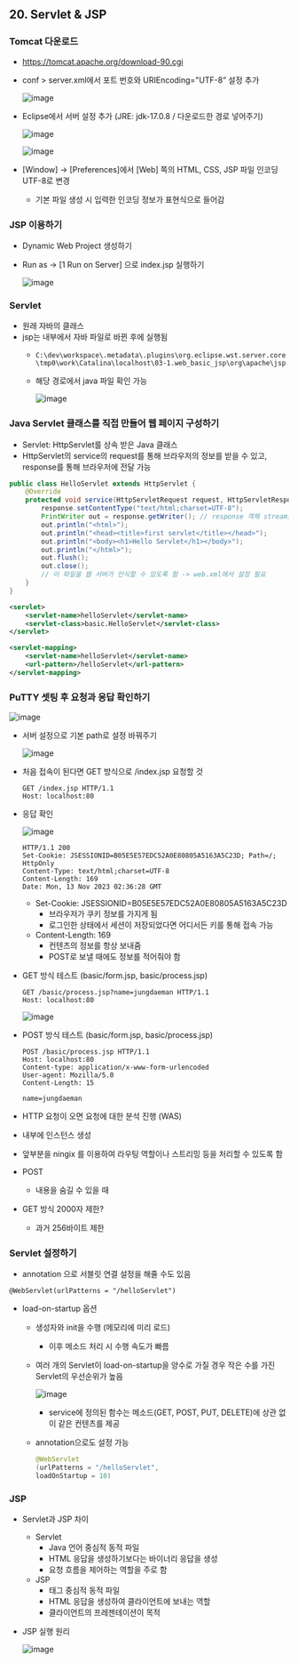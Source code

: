## 20. Servlet & JSP

### Tomcat 다운로드

- https://tomcat.apache.org/download-90.cgi
- conf > server.xml에서 포트 번호와 URIEncoding="UTF-8” 설정 추가

    ![image](https://github.com/sangeun99/hyundai-it-e-java-fullstack/assets/63828057/b728cbe5-8345-4b5d-9730-c8cbe4745f34)

- Eclipse에서 서버 설정 추가 (JRE: jdk-17.0.8 / 다운로드한 경로 넣어주기)
    
    ![image](https://github.com/sangeun99/hyundai-it-e-java-fullstack/assets/63828057/8d970532-9a33-4fea-8d52-4d038f1bff99)
    
    ![image](https://github.com/sangeun99/hyundai-it-e-java-fullstack/assets/63828057/362e5d74-8078-4f71-9844-c121d411e963)
    
- [Window] → [Preferences]에서 [Web] 쪽의 HTML, CSS, JSP 파일 인코딩 UTF-8로 변경
    - 기본 파일 생성 시 입력한 인코딩 정보가 표현식으로 들어감

### JSP 이용하기

- Dynamic Web Project 생성하기
- Run as → [1 Run on Server] 으로 index.jsp 실행하기
    
    ![image](https://github.com/sangeun99/hyundai-it-e-java-fullstack/assets/63828057/31c8a91f-4e2f-417b-aeb8-8eed8932da27)
    

### Servlet

- 원래 자바의 클래스
- jsp는 내부에서 자바 파일로 바뀐 후에 실행됨
    - `C:\dev\workspace\.metadata\.plugins\org.eclipse.wst.server.core\tmp0\work\Catalina\localhost\03-1.web_basic_jsp\org\apache\jsp`
    - 해당 경로에서 java 파일 확인 가능
        
        ![image](https://github.com/sangeun99/hyundai-it-e-java-fullstack/assets/63828057/22f07e69-1429-44f2-9033-c1e4a3edec59)

### Java Servlet 클래스를 직접 만들어 웹 페이지 구성하기

- Servlet: HttpServlet를 상속 받은 Java 클래스
- HttpServlet의 service의 request를 통해 브라우저의 정보를 받을 수 있고, response를 통해 브라우저에 전달 가능

```java
public class HelloServlet extends HttpServlet {
	@Override
	protected void service(HttpServletRequest request, HttpServletResponse response) throws ServletException, IOException {
		response.setContentType("text/html;charset=UTF-8");
		PrintWriter out = response.getWriter(); // response 객체 stream을 얻을 수 있음
		out.println("<html>");
		out.println("<head><title>first servlet</title></head>");
		out.println("<body><h1>Hello Servlet</h1></body>");
		out.println("</html>");
		out.flush();
		out.close();
		// 이 파일을 웹 서버가 인식할 수 있도록 함 -> web.xml에서 설정 필요
	}
}
```

```xml
<servlet>
	<servlet-name>helloServlet</servlet-name>
	<servlet-class>basic.HelloServlet</servlet-class>
</servlet>

<servlet-mapping>
	<servlet-name>helloServlet</servlet-name>
	<url-pattern>/helloServlet</url-pattern>
</servlet-mapping>
```


### PuTTY 셋팅 후 요청과 응답 확인하기

![image](https://github.com/sangeun99/hyundai-it-e-java-fullstack/assets/63828057/079ac202-9413-4005-b14f-71e2099e4d82)

- 서버 설정으로 기본 path로 설정 바꿔주기
    
    ![image](https://github.com/sangeun99/hyundai-it-e-java-fullstack/assets/63828057/f9c80daf-d9df-4bda-8ebf-ef34d1012471)
    

- 처음 접속이 된다면 GET 방식으로 /index.jsp 요청할 것
    
    ```
    GET /index.jsp HTTP/1.1
    Host: localhost:80
    ```
    
- 응답 확인
    
    ![image](https://github.com/sangeun99/hyundai-it-e-java-fullstack/assets/63828057/19071fa8-b4da-4e22-b1ca-4d139f74aa25)
    
    ```
    HTTP/1.1 200
    Set-Cookie: JSESSIONID=B05E5E57EDC52A0E80805A5163A5C23D; Path=/; HttpOnly
    Content-Type: text/html;charset=UTF-8
    Content-Length: 169
    Date: Mon, 13 Nov 2023 02:36:28 GMT
    ```
    
    - Set-Cookie: JSESSIONID=B05E5E57EDC52A0E80805A5163A5C23D
        - 브라우저가 쿠키 정보를 가지게 됨
        - 로그인한 상태에서 세션이 저장되었다면 어디서든 키를 통해 접속 가능
    - Content-Length: 169
        - 컨텐츠의 정보를 항상 보내줌
        - POST로 보낼 때에도 정보를 적어줘야 함
- GET 방식 테스트 (basic/form.jsp, basic/process.jsp)
    
    ```
    GET /basic/process.jsp?name=jungdaeman HTTP/1.1
    Host: localhost:80
    ```
    
    ![image](https://github.com/sangeun99/hyundai-it-e-java-fullstack/assets/63828057/13bff3e7-b718-44d5-955d-2930077aea19)
    
- POST 방식 테스트 (basic/form.jsp, basic/process.jsp)
    
    ```
    POST /basic/process.jsp HTTP/1.1
    Host: localhost:80
    Content-type: application/x-www-form-urlencoded
    User-agent: Mozilla/5.0
    Content-Length: 15
    
    name=jungdaeman
    ```
    
- HTTP 요청이 오면 요청에 대한 분석 진행 (WAS)
- 내부에 인스턴스 생성
- 앞부분을 ningix 를 이용하여 라우팅 역할이나 스트리밍 등을 처리할 수 있도록 함
- POST
    - 내용을 숨길 수 있을 때
- GET 방식 2000자 제한?
    - 과거 256바이트 제한

### Servlet 설정하기

- annotation 으로 서블릿 연결 설정을 해줄 수도 있음

```
@WebServlet(urlPatterns = "/helloServlet")
```

- load-on-startup 옵션
    - 생성자와 init을 수행 (메모리에 미리 로드)
        - 이후 메소드 처리 시 수행 속도가 빠름
    - 여러 개의 Servlet이 load-on-startup을 양수로 가질 경우 작은 수를 가진 Servlet의 우선순위가 높음
        
        ![image](https://github.com/sangeun99/hyundai-it-e-java-fullstack/assets/63828057/cd781be1-3cdb-4745-b548-94b7696a6b18)
        
        - service에 정의된 함수는 메소드(GET, POST, PUT, DELETE)에 상관 없이 같은 컨텐츠를 제공
    - annotation으로도 설정 가능
        
        ```java
        @WebServlet
        (urlPatterns = "/helloServlet",
        loadOnStartup = 10)
        ```
        

### JSP

- Servlet과 JSP 차이
    - Servlet
        - Java 언어 중심적 동적 파일
        - HTML 응답을 생성하기보다는 바이너리 응답을 생성
        - 요청 흐름을 제어하는 역할을 주로 함
    - JSP
        - 태그 중심적 동적 파일
        - HTML 응답을 생성하여 클라이언트에 보내는 역할
        - 클라이언트의 프레젠테이션이 목적
- JSP 실행 원리
    
    ![image](https://github.com/sangeun99/hyundai-it-e-java-fullstack/assets/63828057/74897d39-9638-4d55-a911-9ecd55dc8655)